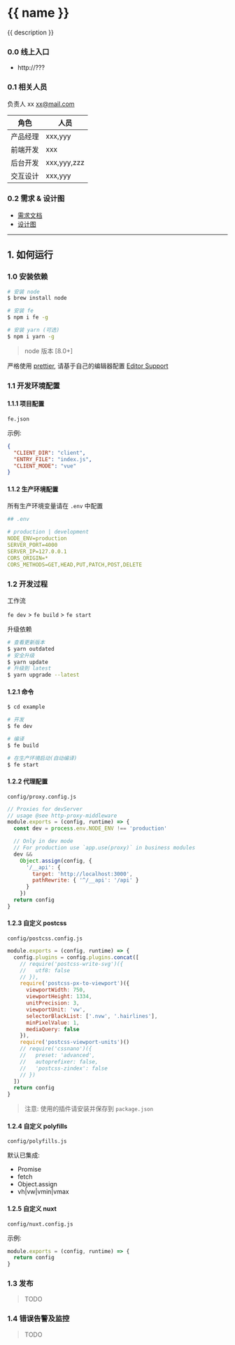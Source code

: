 # {{ name }}

{{ description }}

### 0.0 线上入口

* http://???

### 0.1 相关人员

负责人 xx <xx@mail.com>

| 角色     | 人员        |
| -------- | ----------- |
| 产品经理 | xxx,yyy     |
| 前端开发 | xxx         |
| 后台开发 | xxx,yyy,zzz |
| 交互设计 | xxx,yyy     |

### 0.2 需求 & 设计图

* [需求文档](xxx)
* [设计图](xxx)

---

## 1. 如何运行

### 1.0 安装依赖

```sh
# 安装 node
$ brew install node

# 安装 fe
$ npm i fe -g

# 安装 yarn (可选)
$ npm i yarn -g
```

> node 版本 [8.0+]

严格使用 [prettier](https://prettier.io/), 请基于自己的编辑器配置 [Editor Support](https://prettier.io/docs/en/editors.html)

### 1.1 开发环境配置

#### 1.1.1 项目配置

`fe.json`

示例:

```json
{
  "CLIENT_DIR": "client",
  "ENTRY_FILE": "index.js",
  "CLIENT_MODE": "vue"
}
```

#### 1.1.2 生产环境配置

所有生产环境变量请在 `.env` 中配置

```yaml
## .env

# production | development
NODE_ENV=production
SERVER_PORT=4000
SERVER_IP=127.0.0.1
CORS_ORIGIN=*
CORS_METHODS=GET,HEAD,PUT,PATCH,POST,DELETE
```

### 1.2 开发过程

工作流

`fe dev` > `fe build` > `fe start`

升级依赖

```sh
# 查看更新版本
$ yarn outdated
# 安全升级
$ yarn update
# 升级到 latest
$ yarn upgrade --latest
```

#### 1.2.1 命令

```sh
$ cd example

# 开发
$ fe dev

# 编译
$ fe build

# 在生产环境启动(自动编译)
$ fe start
```

#### 1.2.2 代理配置

`config/proxy.config.js`

```js
// Proxies for devServer
// usage @see http-proxy-middleware
module.exports = (config, runtime) => {
  const dev = process.env.NODE_ENV !== 'production'

  // Only in dev mode
  // For production use `app.use(proxy)` in business modules
  dev &&
    Object.assign(config, {
      '/__api': {
        target: 'http://localhost:3000',
        pathRewrite: { '^/__api': '/api' }
      }
    })
  return config
}
```

#### 1.2.3 自定义 postcss

`config/postcss.config.js`

```js
module.exports = (config, runtime) => {
  config.plugins = config.plugins.concat([
    // require('postcss-write-svg')({
    //   utf8: false
    // }),
    require('postcss-px-to-viewport')({
      viewportWidth: 750,
      viewportHeight: 1334,
      unitPrecision: 3,
      viewportUnit: 'vw',
      selectorBlackList: ['.nvw', '.hairlines'],
      minPixelValue: 1,
      mediaQuery: false
    }),
    require('postcss-viewport-units')()
    // require('cssnano')({
    //   preset: 'advanced',
    //   autoprefixer: false,
    //   'postcss-zindex': false
    // })
  ])
  return config
}
```

> 注意: 使用的插件请安装并保存到 `package.json`

#### 1.2.4 自定义 polyfills

`config/polyfills.js`

默认已集成:

* Promise
* fetch
* Object.assign
* vh|vw|vmin|vmax

#### 1.2.5 自定义 nuxt

`config/nuxt.config.js`

示例:

```js
module.exports = (config, runtime) => {
  return config
}
```

### 1.3 发布

> TODO

### 1.4 错误告警及监控

> TODO
